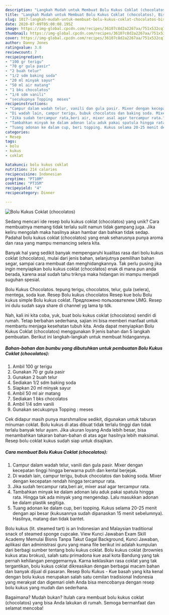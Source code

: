 ```yaml
---
description: "Langkah Mudah untuk Membuat Bolu Kukus Coklat (chocolatos), Bisa Manjain Lidah"
title: "Langkah Mudah untuk Membuat Bolu Kukus Coklat (chocolatos), Bisa Manjain Lidah"
slug: 1017-langkah-mudah-untuk-membuat-bolu-kukus-coklat-chocolatos-bisa-manjain-lidah
date: 2020-07-09T05:08:08.195Z
image: https://img-global.cpcdn.com/recipes/36107c8d2a2267aa/751x532cq70/bolu-kukus-coklat-chocolatos-foto-resep-utama.jpg
thumbnail: https://img-global.cpcdn.com/recipes/36107c8d2a2267aa/751x532cq70/bolu-kukus-coklat-chocolatos-foto-resep-utama.jpg
cover: https://img-global.cpcdn.com/recipes/36107c8d2a2267aa/751x532cq70/bolu-kukus-coklat-chocolatos-foto-resep-utama.jpg
author: Danny Jones
ratingvalue: 3.8
reviewcount: 7
recipeingredient:
- "100 gr terigu"
- "70 gr gula pasir"
- "2 buah telur"
- "1/2 sdm baking soda"
- "20 ml minyak sayur"
- "50 ml air matang"
- "1 bks chocolatos"
- "1/4 sdm vanili"
- "secukupnya Topping  meses"
recipeinstructions:
- "Campur dalam wadah telur, vanili dan gula pasir. Mixer dengan kecepatan tinggi hingga berwarna putih dan kental berjejak."
- "Di wadah lain, campur terigu, bubuk chocolatos dan baking soda. Mixer dengan kecepatan rendah hingga tercampur rata."
- "Jika sudah tercampur rata,beri air, mixer asal agar tercampur rata."
- "Tambahkan minyak ke dalam adonan lalu aduk pakai spatula hingga rata. Hingga tak ada minyak yang mengendap. Lalu masukkan adonan ke dalam plastik segitiga."
- "Tuang adonan ke dalam cup, beri topping. Kukus selama 20-25 menit dengan api besar (kukusannya sudah dipanaskan 15 menit sebelumnya). Hasilnya, matang dan tidak bantet."
categories:
- Resep
tags:
- bolu
- kukus
- coklat

katakunci: bolu kukus coklat 
nutrition: 214 calories
recipecuisine: Indonesian
preptime: "PT10M"
cooktime: "PT35M"
recipeyield: "4"
recipecategory: Dinner

---
```



![Bolu Kukus Coklat (chocolatos)](https://img-global.cpcdn.com/recipes/36107c8d2a2267aa/751x532cq70/bolu-kukus-coklat-chocolatos-foto-resep-utama.jpg)

Sedang mencari ide resep bolu kukus coklat (chocolatos) yang unik? Cara membuatnya memang tidak terlalu sulit namun tidak gampang juga. Jika keliru mengolah maka hasilnya akan hambar dan bahkan tidak sedap. Padahal bolu kukus coklat (chocolatos) yang enak seharusnya punya aroma dan rasa yang mampu memancing selera kita.

Banyak hal yang sedikit banyak mempengaruhi kualitas rasa dari bolu kukus coklat (chocolatos), mulai dari jenis bahan, selanjutnya pemilihan bahan segar, sampai cara membuat dan menghidangkannya. Tak perlu pusing jika ingin menyiapkan bolu kukus coklat (chocolatos) enak di mana pun anda berada, karena asal sudah tahu triknya maka hidangan ini mampu menjadi suguhan spesial.

Bolu Kukus Chocolatos. tepung terigu, chocolatos, telur, gula (selera), mentega, soda kue. Resep Bolu kukus chocolatos Resep kue bolu Bolu kukus simple Bolu kukus coklat. Предложено пользователем UMG. Resep ini dulu sudah saya share di channel yg lama tp tdk.


Nah, kali ini kita coba, yuk, buat bolu kukus coklat (chocolatos) sendiri di rumah. Tetap berbahan sederhana, sajian ini bisa memberi manfaat untuk membantu menjaga kesehatan tubuh kita. Anda dapat menyiapkan Bolu Kukus Coklat (chocolatos) menggunakan 9 jenis bahan dan 5 langkah pembuatan. Berikut ini langkah-langkah untuk membuat hidangannya.

<!--inarticleads1-->

##### Bahan-bahan dan bumbu yang dibutuhkan untuk pembuatan Bolu Kukus Coklat (chocolatos):

1. Ambil 100 gr terigu
1. Gunakan 70 gr gula pasir
1. Gunakan 2 buah telur
1. Sediakan 1/2 sdm baking soda
1. Siapkan 20 ml minyak sayur
1. Ambil 50 ml air matang
1. Sediakan 1 bks chocolatos
1. Ambil 1/4 sdm vanili
1. Gunakan secukupnya Topping : meses


Cek didapur masih punya marshmallow sedikit, digunakan untuk taburan minuman coklat. Bolu kukus di atas dibuat tidak terlalu tinggi dan tidak terlalu banyak telur ayam. Jika ukuran loyang Anda lebih besar, bisa menambahkan takaran bahan-bahan di atas agar hasilnya lebih maksimal. Resep bolu coklat kukus sudah siap untuk disajikan. 

<!--inarticleads2-->

##### Cara membuat Bolu Kukus Coklat (chocolatos):

1. Campur dalam wadah telur, vanili dan gula pasir. Mixer dengan kecepatan tinggi hingga berwarna putih dan kental berjejak.
1. Di wadah lain, campur terigu, bubuk chocolatos dan baking soda. Mixer dengan kecepatan rendah hingga tercampur rata.
1. Jika sudah tercampur rata,beri air, mixer asal agar tercampur rata.
1. Tambahkan minyak ke dalam adonan lalu aduk pakai spatula hingga rata. Hingga tak ada minyak yang mengendap. Lalu masukkan adonan ke dalam plastik segitiga.
1. Tuang adonan ke dalam cup, beri topping. Kukus selama 20-25 menit dengan api besar (kukusannya sudah dipanaskan 15 menit sebelumnya). Hasilnya, matang dan tidak bantet.


Bolu kukus (lit. steamed tart) is an Indonesian and Malaysian traditional snack of steamed sponge cupcake. View Kunci Jawaban Exam Skill Academy Memulai Bisnis Tanpa Takut Gagal Background, Kunci Jawaban, aplikasi dan administrasi guru yang mana file berikut ini adalah kumpulan dari berbagi sumber tentang bolu kukus coklat. Bolu kukus coklat (brownies kukus atau brokus), salah satu primadona kue asal kota Bandung yang tak pernah kehilangan penggemarnya. Karna keklasikan rasa coklat yang tak tergantikan, bolu kukus coklat dikreasikan dengan berbagai macam bahan dan banyak dijual di pasaran. Resep Bolu Kukus - Kue basah yang kita kenal dengan bolu kukus merupakan salah satu cemilan tradisional Indonesia yang merakyat dan digemari oleh Anda bisa mencobanya dengan resep bolu kukus yang mudah dan sederhana. 

Bagaimana? Mudah bukan? Itulah cara membuat bolu kukus coklat (chocolatos) yang bisa Anda lakukan di rumah. Semoga bermanfaat dan selamat mencoba!

